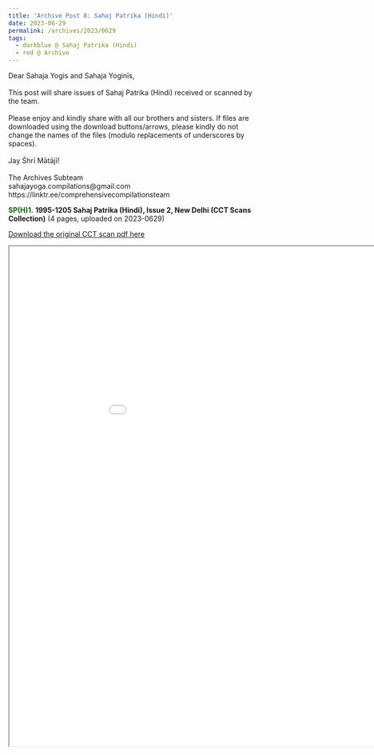```yaml
---
title: 'Archive Post 8: Sahaj Patrika (Hindi)'
date: 2023-06-29
permalink: /archives/2023/0629
tags:
  - darkblue @ Sahaj Patrika (Hindi)
  - red @ Archive
---
```


<p>
Dear Sahaja Yogis and Sahaja Yoginīs,<br>
<br>
This post will share issues of Sahaj Patrika (Hindi) received or scanned by the team.<br>
<br>
Please enjoy and kindly share with all our brothers and sisters. If files are downloaded using the download buttons/arrows, please kindly do not change the names of the files (modulo replacements of underscores by spaces).<br>
<br>
Jay Śhrī Mātājī!<br>
<br>
The Archives Subteam<br>
sahajayoga.compilations@gmail.com<br>
https://linktr.ee/comprehensivecompilationsteam<br>
</p>

<font color="DarkGreen"><b>SP(H)1.</b></font> <b>1995-1205 Sahaj Patrika (Hindi), Issue 2, New Delhi (CCT Scans Collection)</b> (4 pages, uploaded on 2023-0629)

[Download the original CCT scan pdf here](https://bit.ly/Sahaj_Patrika_Hindi_Issue_1)

<iframe src="/pdf/?usedownload=true#/files/1995_1205_Sahaj_Patrika_(Hindi)_Issue_2,_New_Delhi_CCT_Scans_Collection_low-compressed.pdf" width="1000px" height="1000px"></iframe>

<br>